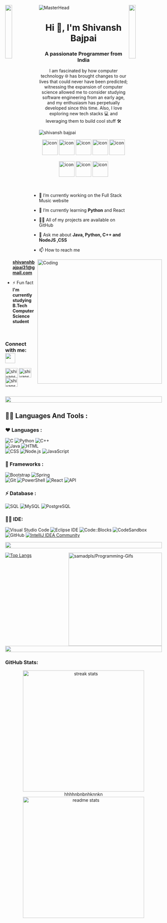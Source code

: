 ![MasterHead](https://camo.githubusercontent.com/28e64d517089d4b23ff5716340d789b4af32b3aa44001a62677f273d3ee898d5/68747470733a2f2f6d69722d73332d63646e2d63662e626568616e63652e6e65742f70726f6a6563745f6d6f64756c65732f6d61785f313230302f3831626234623136353638343031392e363430623630333864313333652e676966)
<img align="left" src="https://user-images.githubusercontent.com/65187002/144930161-2f783401-8d27-4fdf-a2f7-cc0ba32f1f1f.gif" width="21%" style="display:inline;"><img align="right" src="https://user-images.githubusercontent.com/65187002/144930161-2f783401-8d27-4fdf-a2f7-cc0ba32f1f1f.gif" width="21%" style="display:inline;">
<h1 align="center">Hi 👋, I'm Shivansh Bajpai</h1>
<h3 align="center">A passionate Programmer from India</h3>
<p align="center">I am fascinated by how computer technology 🌐 has brought changes to our lives that could never have been predicted; witnessing the expansion of computer science allowed me to consider studying software engineering from an early age, and my enthusiasm has perpetually developed since this time. Also, I love exploring new tech stacks 💻 and leveraging them to build cool stuff 🛠️</p>
 <img src="https://komarev.com/ghpvc/?username=Shivanshbajpai31&label=Profile%20views&color=0e75b6&style=flat" alt="shivansh bajpai" />
</p>
<div align="center">
  <img src="https://techstack-generator.vercel.app/java-icon.svg" alt="icon" width="50" height="50" />
  <img src="https://techstack-generator.vercel.app/python-icon.svg" alt="icon" width="50" height="50" />
  <img src="https://techstack-generator.vercel.app/js-icon.svg" alt="icon"width="50" height="50" />
  <img src="https://techstack-generator.vercel.app/react-icon.svg" alt="icon" width="50" height="50" />
 <img src="https://techstack-generator.vercel.app/mysql-icon.svg" alt="icon" width="50" height="50" />

</div>

<br>

<div align="center">
  <img src="https://techstack-generator.vercel.app/github-icon.svg" alt="icon" width="50" height="50" />
  <img src="https://techstack-generator.vercel.app/prettier-icon.svg" alt="icon" width="50" height="50" />
  <img src="https://techstack-generator.vercel.app/restapi-icon.svg" alt="icon" width="50" height="50" />
</div>

<img align="right" alt="Coding" width="400" src="https://user-images.githubusercontent.com/74038190/229223263-cf2e4b07-2615-4f87-9c38-e37600f8381a.gif">
<br><br>

- 🔭 I’m currently working on the Full Stack Music website 

- 🌱 I’m currently learning **Python** and React

- 👨‍💻 All of my projects are available on GitHub

- 💬 Ask me about **Java, Python, C++ and NodeJS ,CSS**

- 📫 How to reach me **shivanshbajpai31@gmail.com**

- ⚡ Fun fact **I'm currently studying B.Tech Computer Science student**
 <br>
<h3 align="left">Connect with me: 
 <img src="https://github.com/TheDudeThatCode/TheDudeThatCode/blob/master/Assets/Handshake.gif" height="32px"></h3>
<p align="left">
<a href="https://www.linkedin.com/in/shivansh-bajpai-37b203215/?lipi=urn%3Ali%3Apage%3Ad_flagship3_feed%3Bg5UJQNx3SuCjYKLVJEp00A%3D%3D" target="blank"><img align="center" src="https://raw.githubusercontent.com/rahuldkjain/github-profile-readme-generator/master/src/images/icons/Social/linked-in-alt.svg" alt="shivansh-bajpai" height="30" width="40" /></a>
<a href="https://www.facebook.com/shivansh.bajpai.520" target="blank"><img align="center" src="https://raw.githubusercontent.com/rahuldkjain/github-profile-readme-generator/master/src/images/icons/Social/facebook.svg" alt="shivansh.bajpai" height="30" width="40" /></a>
<a href="https://www.instagram.com/shivanshh_bajpaii/" target="blank"><img align="center" src="https://raw.githubusercontent.com/rahuldkjain/github-profile-readme-generator/master/src/images/icons/Social/instagram.svg" alt="shivanshh_bajpaii" height="30" width="40" /></a>
</p>
<br>

<img src="https://i.imgur.com/dBaSKWF.gif" height="20" width="100%">

## 👩‍💻 Languages And Tools :

### ♥ Languages :
![C](https://img.shields.io/badge/C-00599C?style=for-the-badge&logo=c&logoColor=white)
![Python](https://img.shields.io/badge/Python-FFD43B?style=for-the-badge&logo=python&logoColor=darkgreen)
![C++](https://img.shields.io/badge/C%2B%2B-00599C?style=for-the-badge&logo=c%2B%2B&logoColor=white)\
![Java](https://img.shields.io/badge/Java-ED8B00?style=for-the-badge&logo=java&logoColor=white)
![HTML](https://img.shields.io/badge/HTML-239120?style=for-the-badge&logo=html5&logoColor=white)\
![CSS](https://img.shields.io/badge/CSS-239120?&style=for-the-badge&logo=css3&logoColor=white)
![Node.js](https://img.shields.io/badge/Node.js-339933?&style=for-the-badge&logo=node.js&logoColor=white)
![JavaScript](https://img.shields.io/badge/JavaScript-F7DF1E?&style=for-the-badge&logo=javascript&logoColor=white)




### 🚀 Frameworks :
![Bootstrap](https://img.shields.io/badge/Bootstrap-563D7C?style=for-the-badge&logo=bootstrap&logoColor=white)
![Spring](https://img.shields.io/badge/Spring-6DB33F?style=for-the-badge&logo=spring&logoColor=white)\
![Git](https://img.shields.io/badge/Git-F05032?style=for-the-badge&logo=git&logoColor=white)
![PowerShell](https://img.shields.io/badge/PowerShell-5391FE?style=for-the-badge&logo=PowerShell&logoColor=white)
![React](https://img.shields.io/badge/React-61DAFB?&style=for-the-badge&logo=react&logoColor=white)
![API](https://img.shields.io/badge/API-009688?&style=for-the-badge&logo=api&logoColor=white)



### ⚡ Database :
![SQL](https://img.shields.io/badge/SQL-4479A1?&style=for-the-badge&logo=sql&logoColor=white)
![MySQL](https://img.shields.io/badge/MySQL-4479A1?&style=for-the-badge&logo=mysql&logoColor=white)
![PostgreSQL](https://img.shields.io/badge/PostgreSQL-336791?&style=for-the-badge&logo=postgresql&logoColor=white)

### 👩‍💻 IDE:
![Visual Studio Code](https://img.shields.io/badge/Visual_Studio_Code-007ACC?&style=for-the-badge&logo=visualstudiocode&logoColor=white)
![Eclipse IDE](https://img.shields.io/badge/Eclipse_IDE-2C2255?&style=for-the-badge&logo=eclipseide&logoColor=white)
![Code::Blocks](https://img.shields.io/badge/Code::Blocks-3C872B?&style=for-the-badge&logo=codeblocks&logoColor=white)
![CodeSandbox](https://img.shields.io/badge/CodeSandbox-000000?&style=for-the-badge&logo=codesandbox&logoColor=white)
![GitHub](https://img.shields.io/badge/GitHub-181717?&style=for-the-badge&logo=github&logoColor=white)
[![IntelliJ IDEA Community ](https://img.shields.io/badge/IntelliJ%20IDEA%20Community-000000?style=for-the-badge&logo=intellij-idea&logoColor=white)](https://www.jetbrains.com/idea/)



<img src="https://i.imgur.com/dBaSKWF.gif" height="20" width="100%">

[![Top Langs](https://github-readme-stats.vercel.app/api/top-langs/?username=Shivanshbajpai31&langs_count=8)](https://github.com/Shivanshbajpai31)
<a href='https://github.com/samadpls/Programing-Gifs'>
<img align='right' src='https://programming-gifs.cyclic.app' widht=100 height=300 alt='samadpls/Programming-Gifs'></a>

<img src="https://i.imgur.com/dBaSKWF.gif" height="20" width="100%">

<h3 align="left">GitHub Stats:</h3>
<div align="center">

<img width=390 src="https://github-readme-streak-stats-salesp07.vercel.app/?user=Shivanshbajpai31&count_private=true&theme=react&border_radius=10" alt="streak stats"/>
<br/>
hhhhnbnbnhknnkn
 <img width=390 src="https://github-readme-stats-salesp07.vercel.app/api?username=Shivanshbajpai31&count_private=true&show_icons=true&theme=react&rank_icon=github&border_radius=10" alt="readme stats" />
  <br/>

</div>








